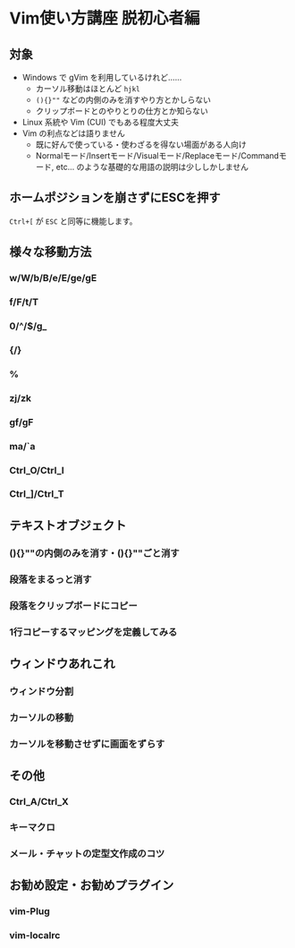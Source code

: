 # Vim使い方講座 脱初心者編

## 対象

* Windows で gVim を利用しているけれど……
    + カーソル移動はほとんど `hjkl`
    + `(){}""` などの内側のみを消すやり方とかしらない
    + クリップボードとのやりとりの仕方とか知らない
* Linux 系統や Vim (CUI) でもある程度大丈夫
* Vim の利点などは語りません
    + 既に好んで使っている・使わざるを得ない場面がある人向け
    + Normalモード/Insertモード/Visualモード/Replaceモード/Commandモード, etc... のような基礎的な用語の説明は少ししかしません
    
## ホームポジションを崩さずにESCを押す

`Ctrl+[` が `ESC` と同等に機能します。

## 様々な移動方法

### w/W/b/B/e/E/ge/gE
### f/F/t/T
### 0/^/$/g_
### {/}
### %
### zj/zk
### gf/gF
### ma/`a
### Ctrl_O/Ctrl_I
### Ctrl_]/Ctrl_T

## テキストオブジェクト

### (){}""の内側のみを消す・(){}""ごと消す
### 段落をまるっと消す
### 段落をクリップボードにコピー
### 1行コピーするマッピングを定義してみる

## ウィンドウあれこれ

### ウィンドウ分割
### カーソルの移動
### カーソルを移動させずに画面をずらす

## その他

### Ctrl_A/Ctrl_X
### キーマクロ
### メール・チャットの定型文作成のコツ

## お勧め設定・お勧めプラグイン

### vim-Plug
### vim-localrc

<!-- vim: set ft=markdown et sw=4 :-->
